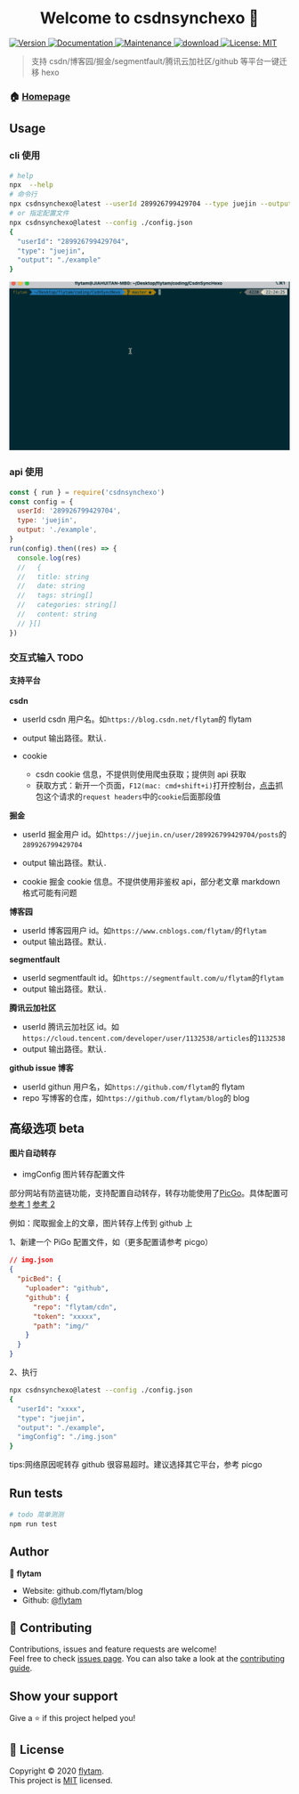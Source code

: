 <h1 align="center">Welcome to csdnsynchexo 👋</h1>
<p>
  <a href="https://www.npmjs.com/package/csdnsynchexo" target="_blank">
    <img alt="Version" src="https://img.shields.io/npm/v/csdnsynchexo.svg">
  </a>
  <a href="https://github.com/flytam/CsdnSyncHexo#readme" target="_blank">
    <img alt="Documentation" src="https://img.shields.io/badge/documentation-yes-brightgreen.svg" />
  </a>
  <a href="https://github.com/flytam/CsdnSyncHexo/graphs/commit-activity" target="_blank">
    <img alt="Maintenance" src="https://img.shields.io/badge/Maintained%3F-yes-green.svg" />
  </a>
    <a href="https://npmjs.org/package/csdnsynchexo" target="_blank">
    <img alt="download" src="https://img.shields.io/npm/dm/csdnsynchexo.svg?style=flat-square" />
  </a>
  <a href="https://github.com/flytam/CsdnSyncHexo/blob/master/LICENSE" target="_blank">
    <img alt="License: MIT" src="https://img.shields.io/github/license/flytam/csdnsynchexo" />
  </a>
</p>

> 支持 csdn/博客园/掘金/segmentfault/腾讯云加社区/github 等平台一键迁移 hexo

### 🏠 [Homepage](https://github.com/flytam/CsdnSyncHexo#readme)

## Usage

### cli 使用

```bash
# help
npx  --help
# 命令行
npx csdnsynchexo@latest --userId 289926799429704 --type juejin --output ./example
# or 指定配置文件
npx csdnsynchexo@latest --config ./config.json
{
  "userId": "289926799429704",
  "type": "juejin",
  "output": "./example"
}
```

![example](assets/example.gif)

### api 使用

```js
const { run } = require('csdnsynchexo')
const config = {
  userId: '289926799429704',
  type: 'juejin',
  output: './example',
}
run(config).then((res) => {
  console.log(res)
  //   {
  //   title: string
  //   date: string
  //   tags: string[]
  //   categories: string[]
  //   content: string
  // }[]
})
```

### 交互式输入 TODO

#### 支持平台

**csdn**

- userId
  csdn 用户名。如`https://blog.csdn.net/flytam`的 flytam

- output
  输出路径。默认`.`

- cookie
  - csdn cookie 信息，不提供则使用爬虫获取；提供则 api 获取
  - 获取方式：新开一个页面，`F12(mac: cmd+shift+i)`打开控制台，[点击](https://blog-console-api.csdn.net/v1/editor/getArticle?id=104101476)抓包这个请求的`request headers`中的`cookie`后面那段值

**掘金**

- userId
  掘金用户 id。如`https://juejin.cn/user/289926799429704/posts`的`289926799429704`
- output
  输出路径。默认`.`

- cookie
  掘金 cookie 信息。不提供使用非鉴权 api，部分老文章 markdown 格式可能有问题

**博客园**

- userId
  博客园用户 id。如`https://www.cnblogs.com/flytam/`的`flytam`
- output
  输出路径。默认`.`

**segmentfault**

- userId
  segmentfault id。如`https://segmentfault.com/u/flytam`的`flytam`
- output
  输出路径。默认`.`

**腾讯云加社区**

- userId
  腾讯云加社区 id。如`https://cloud.tencent.com/developer/user/1132538/articles`的`1132538`
- output
  输出路径。默认`.`

**github issue 博客**

- userId
  githun 用户名，如`https://github.com/flytam`的 flytam
- repo
  写博客的仓库，如`https://github.com/flytam/blog`的 blog

## 高级选项 beta

#### 图片自动转存

- imgConfig 图片转存配置文件

部分网站有防盗链功能，支持配置自动转存，转存功能使用了[PicGo](https://github.com/Molunerfinn/PicGo)。具体配置可[参考 1](https://picgo.github.io/PicGo-Core-Doc/zh/guide/config.html#picbed-github) [参考 2](https://picgo.github.io/PicGo-Doc/zh/guide/config.html#github%E5%9B%BE%E5%BA%8A)

例如：爬取掘金上的文章，图片转存上传到 github 上

1、新建一个 PiGo 配置文件，如（更多配置请参考 picgo）

```json
// img.json
{
  "picBed": {
    "uploader": "github",
    "github": {
      "repo": "flytam/cdn",
      "token": "xxxxx",
      "path": "img/"
    }
  }
}
```

2、执行

```bash
npx csdnsynchexo@latest --config ./config.json
{
  "userId": "xxxx",
  "type": "juejin",
  "output": "./example",
  "imgConfig": "./img.json"
}
```

tips:网络原因呢转存 github 很容易超时。建议选择其它平台，参考 picgo

## Run tests

```sh
# todo 简单测测
npm run test
```

## Author

👤 **flytam**

- Website: github.com/flytam/blog
- Github: [@flytam](https://github.com/flytam)

## 🤝 Contributing

Contributions, issues and feature requests are welcome!<br />Feel free to check [issues page](https://github.com/flytam/CsdnSyncHexo/issues). You can also take a look at the [contributing guide](https://github.com/flytam/CsdnSyncHexo/blob/master/CONTRIBUTING.md).

## Show your support

Give a ⭐️ if this project helped you!

## 📝 License

Copyright © 2020 [flytam](https://github.com/flytam).<br />
This project is [MIT](https://github.com/flytam/CsdnSyncHexo/blob/master/LICENSE) licensed.
